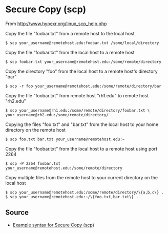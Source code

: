 ﻿# Secure Copy (scp)


From <http://www.hypexr.org/linux_scp_help.php>

Copy the file "foobar.txt" from a remote host to the local host

    $ scp your_username@remotehost.edu:foobar.txt /some/local/directory

Copy the file "foobar.txt" from the local host to a remote host

    $ scp foobar.txt your_username@remotehost.edu:/some/remote/directory

Copy the directory "foo" from the local host to a remote host's directory "bar"

    $ scp -r foo your_username@remotehost.edu:/some/remote/directory/bar

Copy the file "foobar.txt" from remote host "rh1.edu" to remote host "rh2.edu"

    $ scp your_username@rh1.edu:/some/remote/directory/foobar.txt \
    your_username@rh2.edu:/some/remote/directory/

Copying the files "foo.txt" and "bar.txt" from the local host to your home directory on the remote host

    $ scp foo.txt bar.txt your_username@remotehost.edu:~

Copy the file "foobar.txt" from the local host to a remote host using port 2264

    $ scp -P 2264 foobar.txt your_username@remotehost.edu:/some/remote/directory

Copy multiple files from the remote host to your current directory on the local host

    $ scp your_username@remotehost.edu:/some/remote/directory/\{a,b,c\} .
    $ scp your_username@remotehost.edu:~/\{foo.txt,bar.txt\} .

## Source

 * [Example syntax for Secure Copy (scp)](http://www.hypexr.org/linux_scp_help.php)